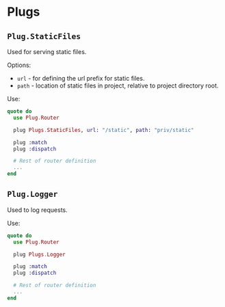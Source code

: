 # Plugs

## `Plug.StaticFiles`

Used for serving static files.

Options:

- `url` - for defining the url prefix for static files. 
- `path` - location of static files in project, relative to project directory root.

Use:

```elixir
quote do
  use Plug.Router

  plug Plugs.StaticFiles, url: "/static", path: "priv/static"

  plug :match
  plug :dispatch

  # Rest of router definition
  ...
end
```

## `Plug.Logger`

Used to log requests.

Use:

```elixir
quote do
  use Plug.Router

  plug Plugs.Logger

  plug :match
  plug :dispatch

  # Rest of router definition
  ...
end
```